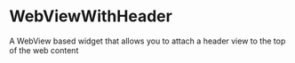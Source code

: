 # WebViewWithHeader
A WebView based widget that allows you to attach a header view to the top of the web content
